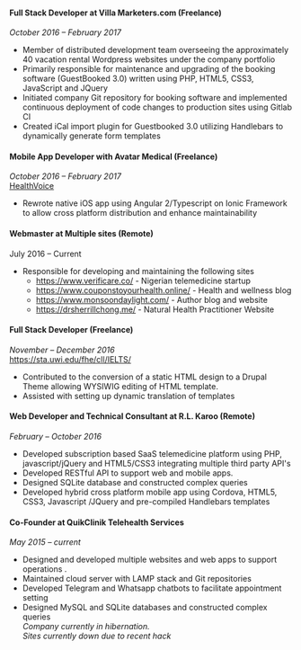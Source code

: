 #### Full Stack Developer at Villa Marketers.com (Freelance)  
*October 2016 – February 2017*  
- Member of distributed development team overseeing the
approximately 40 vacation rental Wordpress websites under
the company portfolio  
- Primarily responsible for maintenance and upgrading of the
booking software (GuestBooked 3.0) written using PHP,
HTML5, CSS3, JavaScript and JQuery
- Initiated company Git repository for booking software and
implemented continuous deployment of code changes to
production sites using Gitlab CI
- Created iCal import plugin for Guestbooked 3.0 utilizing
Handlebars to dynamically generate form templates  

#### Mobile App Developer with Avatar Medical (Freelance)   
*October 2016 – February 2017*  
[HealthVoice](https://appetize.io/app/j5degzb6f45pcg9q2wec9cvzv0) 
- Rewrote native iOS app using Angular 2/Typescript on Ionic
Framework to allow cross platform distribution and enhance
maintainability  


#### Webmaster at Multiple sites (Remote)  
July 2016 – Current
- Responsible for developing and maintaining the following
sites  
  - https://www.verificare.co/ - Nigerian telemedicine startup
  - https://www.couponstoyourhealth.online/ - Health and
wellness blog  
  - https://www.monsoondaylight.com/ - Author blog and
website
  - https://drsherrillchong.me/  - Natural Health Practitioner Website


#### Full Stack Developer (Freelance)  
*November – December 2016*  
https://sta.uwi.edu/fhe/cll/IELTS/  
-  Contributed to the conversion of a static HTML design to a
Drupal Theme allowing WYSIWIG editing of HTML template.
-  Assisted with setting up dynamic translation of templates

#### Web Developer and Technical Consultant at R.L. Karoo (Remote)  
*February – October 2016*   
- Developed subscription based SaaS telemedicine platform
using PHP, javascript/jQuery and HTML5/CSS3 integrating
multiple third party API's  
- Developed RESTful API to support web and mobile apps.  
- Designed SQLite database and constructed complex queries  
- Developed hybrid cross platform mobile app using Cordova,
HTML5, CSS3, Javascript /JQuery and pre-compiled
Handlebars templates  

#### Co-Founder at QuikClinik Telehealth Services  
*May 2015 – current*  
-  Designed and developed multiple websites and web apps to
support operations .
- Maintained cloud server with LAMP stack and Git repositories  
- Developed Telegram and Whatsapp chatbots to facilitate
appointment setting  
- Designed MySQL and SQLite databases and constructed
complex queries  
*Company currently in hibernation.  
Sites currently down due to recent hack*
